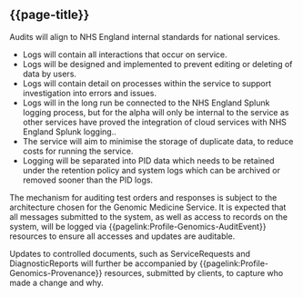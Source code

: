 ## {{page-title}}

Audits will align to NHS England internal standards for national services.
- Logs will contain all interactions that occur on service.
- Logs will be designed and implemented to prevent editing or deleting of data by users.
- Logs will contain detail on processes within the service to support investigation into errors and issues.
- Logs will in the long run be connected to the NHS England Splunk logging process, but for the alpha will only be internal to the service as other services have proved the integration of cloud services with NHS England Splunk logging..
- The service will aim to minimise the storage of duplicate data, to reduce costs for running the service.
- Logging will be separated into PID data which needs to be retained under the retention policy and system logs which can be archived or removed sooner than the PID logs.

The mechanism for auditing test orders and responses is subject to the architecture chosen for the Genomic Medicine Service. It is expected that all messages submitted to the system, as well as access to records on the system, will be logged via {{pagelink:Profile-Genomics-AuditEvent}} resources to ensure all accesses and updates are auditable.

Updates to controlled documents, such as ServiceRequests and DiagnosticReports will further be accompanied by {{pagelink:Profile-Genomics-Provenance}} resources, submitted by clients, to capture who made a change and why.